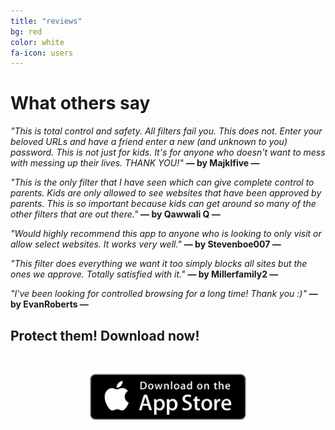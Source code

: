 ```yaml
---
title: "reviews"
bg: red
color: white
fa-icon: users
---
```


# What others say

*"This is total control and safety. All filters fail you. This does not. 
Enter your beloved URLs and have a friend enter a new (and unknown to you) password. 
This is not just for kids. It's for anyone who doesn't want to mess with messing up their lives. THANK YOU!"*
**— by Majklfive —**

*"This is the only filter that I have seen which can give complete control to parents. 
Kids are only allowed to see websites that have been approved by parents. 
This is so important because kids can get around so many of the other filters that are out there."*
**— by Qawwali Q —**

*"Would highly recommend this app to anyone who is looking to only visit or allow select websites. It works very well."*
**— by Stevenboe007 —**

*"This filter does everything we want it too simply blocks all sites but the ones we approve. Totally satisfied with it."*
**— by Millerfamily2 —**

*"I've been looking for controlled browsing for a long time! Thank you :)"*
**— by EvanRoberts —**

## Protect them! Download now!
&nbsp;
<center><a href="{{ site.appstore_link }}"><img src="img/Download_on_the_App_Store_Badge_US-UK_135x40.svg" width="250"></a></center>


